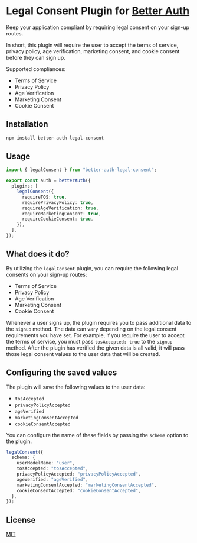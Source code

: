 # Legal Consent Plugin for [Better Auth](https://github.com/better-auth/better-auth)

Keep your application compliant by requiring legal consent on your sign-up routes.

In short, this plugin will require the user to accept the terms of service, privacy policy, age verification, marketing consent, and cookie consent before they can sign up.

Supported compliances:

- Terms of Service
- Privacy Policy
- Age Verification
- Marketing Consent
- Cookie Consent

## Installation

```bash
npm install better-auth-legal-consent
```

## Usage

```ts
import { legalConsent } from "better-auth-legal-consent";

export const auth = betterAuth({
  plugins: [
    legalConsent({
      requireTOS: true,
      requirePrivacyPolicy: true,
      requireAgeVerification: true,
      requireMarketingConsent: true,
      requireCookieConsent: true,
    }),
  ],
});
```

## What does it do?

By utilizing the `legalConsent` plugin, you can require the following legal consents on your sign-up routes:

- Terms of Service
- Privacy Policy
- Age Verification
- Marketing Consent
- Cookie Consent

Whenever a user signs up, the plugin requires you to pass additional data to the `signup` method.
The data can vary depending on the legal consent requirements you have set.
For example, if you require the user to accept the terms of service, you must pass `tosAccepted: true` to the `signup` method.
After the plugin has verified the given data is all valid, it will pass those legal consent values to the user data that will be created.

## Configuring the saved values

The plugin will save the following values to the user data:

- `tosAccepted`
- `privacyPolicyAccepted`
- `ageVerified`
- `marketingConsentAccepted`
- `cookieConsentAccepted`

You can configure the name of these fields by passing the `schema` option to the plugin.

```ts
legalConsent({
  schema: {
    userModelName: "user",
    tosAccepted: "tosAccepted",
    privacyPolicyAccepted: "privacyPolicyAccepted",
    ageVerified: "ageVerified",
    marketingConsentAccepted: "marketingConsentAccepted",
    cookieConsentAccepted: "cookieConsentAccepted",
  },
});
```

## License

[MIT](LICENSE)
